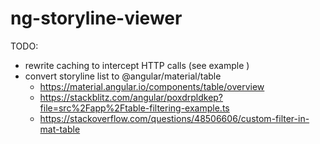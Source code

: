 # ng-storyline-viewer

TODO:

- rewrite caching to intercept HTTP calls (see example )
- convert storyline list to @angular/material/table
  - https://material.angular.io/components/table/overview
  - https://stackblitz.com/angular/poxdrpldkep?file=src%2Fapp%2Ftable-filtering-example.ts
  - https://stackoverflow.com/questions/48506606/custom-filter-in-mat-table